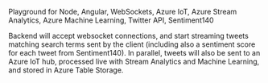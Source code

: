 Playground for Node, Angular, WebSockets, Azure IoT, Azure Stream Analytics, Azure Machine Learning, Twitter API, Sentiment140

Backend will accept websocket connections, and start streaming tweets matching search terms sent by the client (including also a sentiment score for each tweet from Sentiment140).
In parallel, tweets will also be sent to an Azure IoT hub, processed live with Stream Analytics and Machine Learning, and stored in Azure Table Storage.